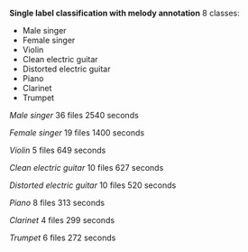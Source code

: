 **Single label classification with melody annotation**
8 classes:
* Male singer
* Female singer
* Violin
* Clean electric guitar
* Distorted electric guitar
* Piano
* Clarinet
* Trumpet


*Male singer*
36 files
2540 seconds

*Female singer*
19 files
1400 seconds

*Violin*
5 files
649 seconds

*Clean electric guitar*
10 files
627 seconds

*Distorted electric guitar*
10 files
520 seconds

*Piano*
8 files
313 seconds

*Clarinet*
4 files
299 seconds

*Trumpet*
6 files
272 seconds